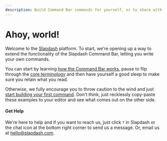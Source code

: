 ```yaml
---
description: Build Command Bar commands for yourself, or to share with others.
---
```


# Ahoy, world!

Welcome to the [Slapdash](https://slapdash.com) platform. To start, we're opening up a way to extend the functionality of the Slapdash Command Bar, letting you write your own commands.

You can start by learning [how the Command Bar works](command-bar-101/how-it-works.md), pause to flip through the [core terminology](command-bar-101/core-terminology.md) and then have yourself a good sleep to make sure you retain what you read.

Otherwise, we fully encourage you to throw caution to the wind and just [start building your first command](command-bar-101/setup-your-first-command.md). Don't think, just recklessly copy-paste these examples to your editor and see what comes out on the other side.

#### **Get Help**

We're here to help and if you want to reach us, just click `?` in Slapdash or the chat icon at the bottom right corner to send us a message. Or, email us at [hello@slapdash.com](mailto:hello@slapdash.com).
